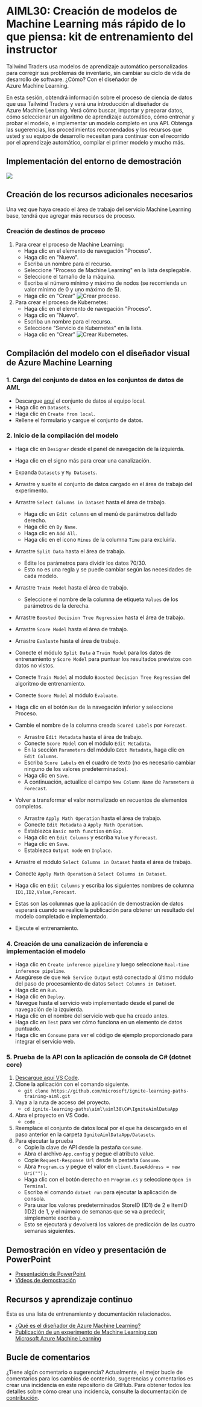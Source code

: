 # <a name="aiml30--start-building-machine-learning-models-faster-than-you-think--train-the-trainer"></a>AIML30: Creación de modelos de Machine Learning más rápido de lo que piensa: kit de entrenamiento del instructor

Tailwind Traders usa modelos de aprendizaje automático personalizados para corregir sus problemas de inventario, sin cambiar su ciclo de vida de desarrollo de software. ¿Cómo? Con el diseñador de Azure Machine Learning.
 
En esta sesión, obtendrá información sobre el proceso de ciencia de datos que usa Tailwind Traders y verá una introducción al diseñador de Azure Machine Learning. Verá cómo buscar, importar y preparar datos, cómo seleccionar un algoritmo de aprendizaje automático, cómo entrenar y probar el modelo, e implementar un modelo completo en una API. Obtenga las sugerencias, los procedimientos recomendados y los recursos que usted y su equipo de desarrollo necesitan para continuar con el recorrido por el aprendizaje automático, compilar el primer modelo y mucho más.


## <a name="demo-environment-deployment"></a>Implementación del entorno de demostración
<a href="https://portal.azure.com/#create/Microsoft.Template/uri/https%3A%2F%2Fraw.githubusercontent.com%2Fcassieview%2Fignite-learning-paths-training-aiml%2Fmaster%2Faiml30%2Fdeploy.json" rel="nofollow"> <img src="https://camo.githubusercontent.com/9285dd3998997a0835869065bb15e5d500475034/687474703a2f2f617a7572656465706c6f792e6e65742f6465706c6f79627574746f6e2e706e67" data-canonical-src="http://azuredeploy.net/deploybutton.png" style="max-width:100%;">
</a>


## <a name="create-additional-resources-needed"></a>Creación de los recursos adicionales necesarios
Una vez que haya creado el área de trabajo del servicio Machine Learning base, tendrá que agregar más recursos de proceso.
### <a name="create-compute-targets"></a>Creación de destinos de proceso
1. Para crear el proceso de Machine Learning:
    * Haga clic en el elemento de navegación "Proceso".
    * Haga clic en "Nuevo".
    * Escriba un nombre para el recurso.
    * Seleccione "Proceso de Machine Learning" en la lista desplegable.
    * Seleccione el tamaño de la máquina.
    * Escriba el número mínimo y máximo de nodos (se recomienda un valor mínimo de 0 y uno máximo de 5).
    * Haga clic en "Crear" ![Crear proceso](https://globaleventcdn.blob.core.windows.net/assets/aiml/aiml30/CreateMlCompute.gif).
2. Para crear el proceso de Kubernetes:
    * Haga clic en el elemento de navegación "Proceso".
    * Haga clic en "Nuevo".
    * Escriba un nombre para el recurso.
    * Seleccione "Servicio de Kubernetes" en la lista.
    * Haga clic en "Crear" ![Crear Kubernetes](https://globaleventcdn.blob.core.windows.net/assets/aiml/aiml30/CreateKubService.gif).


## <a name="build-model-with-azure-machine-learning-visual-designer"></a>Compilación del modelo con el diseñador visual de Azure Machine Learning

### <a name="1-upload-the-dataset-to-the-datasets-in-aml"></a>1. Carga del conjunto de datos en los conjuntos de datos de AML
* Descargue [aquí](https://globaleventcdn.blob.core.windows.net/assets/aiml/aiml30/datasets/ForecastingData.csv) el conjunto de datos al equipo local.
* Haga clic en `Datasets`.
* Haga clic en `Create from local`.
* Rellene el formulario y cargue el conjunto de datos.

### <a name="2-start-building-the--model"></a>2. Inicio de la compilación del modelo

* Haga clic en `Designer` desde el panel de navegación de la izquierda.
* Haga clic en el signo más para crear una canalización.
* Expanda `Datasets` y `My Datasets`.
* Arrastre y suelte el conjunto de datos cargado en el área de trabajo del experimento.
* Arrastre `Select Columns in Dataset` hasta el área de trabajo.
    * Haga clic en `Edit columns` en el menú de parámetros del lado derecho.
    * Haga clic en `By Name`.
    * Haga clic en `Add All`.
    * Haga clic en el icono `Minus` de la columna `Time` para excluirla.
* Arrastre `Split Data` hasta el área de trabajo.
    * Edite los parámetros para dividir los datos 70/30. 
    * Esto no es una regla y se puede cambiar según las necesidades de cada modelo.
* Arrastre `Train Model` hasta el área de trabajo.
    * Seleccione el nombre de la columna de etiqueta `Values` de los parámetros de la derecha.
* Arrastre `Boosted Decision Tree Regression` hasta el área de trabajo.
* Arrastre `Score Model` hasta el área de trabajo.
* Arrastre `Evaluate` hasta el área de trabajo.
* Conecte el módulo `Split Data` a `Train Model` para los datos de entrenamiento y `Score Model` para puntuar los resultados previstos con datos no vistos.
* Conecte `Train Model` al módulo `Boosted Decision Tree Regression` del algoritmo de entrenamiento.
* Conecte `Score Model` al módulo `Evaluate`.
* Haga clic en el botón `Run` de la navegación inferior y seleccione Proceso. 

* Cambie el nombre de la columna creada `Scored Labels` por `Forecast`.
    * Arrastre `Edit Metadata` hasta el área de trabajo.
    * Conecte `Score Model` con el módulo `Edit Metadata`.
    * En la sección `Parameters` del módulo `Edit Metadata`, haga clic en `Edit Columns`.
    * Escriba `Score Labels` en el cuadro de texto (no es necesario cambiar ninguno de los valores predeterminados).
    * Haga clic en `Save`.
    * A continuación, actualice el campo `New Column Name` de `Parameters` a `Forecast`.
* Volver a transformar el valor normalizado en recuentos de elementos completos.
    * Arrastre `Apply Math Operation` hasta el área de trabajo.
    * Conecte `Edit Metadata` a `Apply Math Operation`.
    * Establezca `Basic math function` en `Exp`.
    * Haga clic en `Edit Columns` y escriba `Value` y `Forecast`.
    * Haga clic en `Save`.
    * Establezca `Output mode` en `Inplace`.
* Arrastre el módulo `Select Columns in Dataset` hasta el área de trabajo.
* Conecte `Apply Math Operation` a `Select Columns in Dataset`.
* Haga clic en `Edit Columns` y escriba los siguientes nombres de columna `ID1,ID2,Value,Forecast`.
* Estas son las columnas que la aplicación de demostración de datos esperará cuando se realice la publicación para obtener un resultado del modelo completado e implementado.
* Ejecute el entrenamiento.

### <a name="4-create-inference-pipeline-and-deploy-the-model"></a>4. Creación de una canalización de inferencia e implementación el modelo
* Haga clic en `Create inference pipeline` y luego seleccione `Real-time inference pipeline`.
* Asegúrese de que `Web Service Output` está conectado al último módulo del paso de procesamiento de datos `Select Columns in Dataset`.
* Haga clic en `Run`.
* Haga clic en `Deploy`.
* Navegue hasta el servicio web implementado desde el panel de navegación de la izquierda.
* Haga clic en el nombre del servicio web que ha creado antes.
* Haga clic en `Test` para ver cómo funciona en un elemento de datos puntuado.
* Haga clic en `Consume` para ver el código de ejemplo proporcionado para integrar el servicio web.

### <a name="5-testing-api-with-c-console-app-dotnet-core"></a>5. Prueba de la API con la aplicación de consola de C# (dotnet core)

1. [Descargue aquí VS Code](https://code.visualstudio.com/download).
2. Clone la aplicación con el comando siguiente.
    * `git clone https://github.com/microsoft/ignite-learning-paths-training-aiml.git`
3. Vaya a la ruta de acceso del proyecto.
    * `cd ignite-learning-paths\aiml\aiml30\C#\IgniteAimlDataApp`
4. Abra el proyecto en VS Code.
    * `code .`
5. Reemplace el conjunto de datos local por el que ha descargado en el paso anterior en la carpeta `IgniteAimlDataApp/Datasets`.
6. Para ejecutar la prueba
    * Copie la clave de API desde la pestaña `Consume`.
    * Abra el archivo `App.config` y pegue el atributo value.
    * Copie `Request-Response Url` desde la pestaña `Consume`.
    * Abra `Program.cs` y pegue el valor en `client.BaseAddress = new Uri("");`.
    * Haga clic con el botón derecho en `Program.cs` y seleccione `Open in Terminal`.
    * Escriba el comando `dotnet run` para ejecutar la aplicación de consola.
    * Para usar los valores predeterminados StoreID (ID1) de 2 e ItemID (ID2) de 1, y el número de semanas que se va a predecir, simplemente escriba `y`.
    * Esto se ejecutará y devolverá los valores de predicción de las cuatro semanas siguientes.

## <a name="powerpoint-deck-and-video-demo"></a>Demostración en vídeo y presentación de PowerPoint

- [Presentación de PowerPoint](https://globaleventcdn.blob.core.windows.net/assets/aiml/aiml30/AIML30_How%20to%20Build%20Machine%20Learning%20Models.pptx)
- [Vídeos de demostración](https://www.youtube.com/watch?v=u1ppYaZuNmo&feature=youtu.be)

## <a name="resources-and-continue-learning"></a>Recursos y aprendizaje continuo

Esta es una lista de entrenamiento y documentación relacionados.

- [¿Qué es el diseñador de Azure Machine Learning?](https://docs.microsoft.com/en-us/azure/machine-learning/service/ui-concept-visual-interface?WT.mc_id=msignitethetour-slides-cxa)
- [Publicación de un experimento de Machine Learning con Microsoft Azure Machine Learning](https://docs.microsoft.com/en-us/learn/paths/publish-experiment-with-ml-studio/)


## <a name="feedback-loop"></a>Bucle de comentarios

¿Tiene algún comentario o sugerencia? Actualmente, el mejor bucle de comentarios para los cambios de contenido, sugerencias y comentarios es crear una incidencia en este repositorio de GitHub. Para obtener todos los detalles sobre cómo crear una incidencia, consulte la documentación de [contribución](../../contributing.md).
